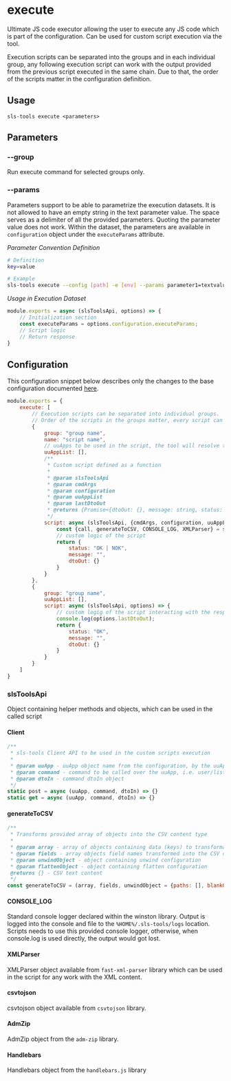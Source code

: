 # execute

Ultimate JS code executor allowing the user to execute any JS code which is part of the configuration. Can be used for custom script execution via the tool.

Execution scripts can be separated into the groups and in each individual group, any following execution script can work with the output provided from the previous script executed in the same chain. Due to that, the order of the scripts matter in the configuration definition.

## Usage

```shell
sls-tools execute <parameters>
```

## Parameters

### --group

Run execute command for selected groups only.

### --params
Parameters support to be able to parametrize the execution datasets. It is not allowed to have an empty string in the text parameter value. The space serves as a delimiter of all the provided parameters. Quoting the parameter value does not work.
Within the dataset, the parameters are available in ``configuration`` object under the ``executeParams`` attribute.

*Parameter Convention Definition*
```bash
# Definition 
key=value

# Example
sls-tools execute --config [path] -e [env] --params parameter1=textvalue parameter2=2
```

*Usage in Execution Dataset*
```js
module.exports = async (slsToolsApi, options) => {
    // Initialization section
    const executeParams = options.configuration.executeParams;
    // Script logic
    // Return response
}
```

## Configuration

This configuration snippet below describes only the changes to the base configuration
documented [here](../../../readme.md).

```js
module.exports = {
    execute: [
        // Execution scripts can be separated into individual groups. 
        // Order of the scripts in the groups matter, every script can read and use the dtoOut returned from the previous script in given group
        {
            group: "group name",
            name: "script name",
            // uuApps to be used in the script, the tool will resolve the authorization token and AWID/ASID for every uuApp.
            uuAppList: [],
            /**
             * Custom script defined as a function
             * 
             * @param slsToolsApi
             * @param cmdArgs
             * @param configuration
             * @param uuAppList
             * @param lastDtoOut
             * @returns {Promise<{dtoOut: {}, message: string, status: string}>}
             */
            script: async (slsToolsApi, {cmdArgs, configuration, uuAppList, lastDtoOut = null}) => {
                const {call, generateToCSV, CONSOLE_LOG, XMLParser} = slsToolsApi;
                // custom logic of the script
                return {
                    status: "OK | NOK",
                    message: "",
                    dtoOut: {}
                }
            }
        },
        {
            group: "group name",
            uuAppList: [],
            script: async (slsToolsApi, options) => {
                // custom logig of the script interacting with the response from previous script
                console.log(options.lastDtoOut);
                return {
                    status: "OK",
                    message: "",
                    dtoOut: {}
                }
            }
        }
    ]
}
```

### slsToolsApi

Object containing helper methods and objects, which can be used in the called script

#### Client
```js
/**
 * sls-tools Client API to be used in the custom scripts execution
 *
 * @param uuApp - uuApp object name from the configuration, by the uuApp name, the sls-tools automatically resolved the authorization token
 * @param command - command to be called over the uuApp, i.e. user/list
 * @param dtoIn - command dtoIn object
 */
static post = async (uuApp, command, dtoIn) => {}
static get = async (uuApp, command, dtoIn) => {}
```

#### generateToCSV
```js
/**
 * Transforms provided array of objects into the CSV content type
 *
 * @param array - array of objects containing data (keys) to transformation into the CSV content type
 * @param fields - array objects field names transformed into the CSV columns
 * @param unwindObject - object containing unwind configuration
 * @param flattenObject - object containing flatten configuration
 @returns {} - CSV text content
 */
const generateToCSV = (array, fields, unwindObject = {paths: [], blankOut: false}, flattenObject = { objects: false, arrays: false }) => {}
```

#### CONSOLE_LOG
Standard console logger declared within the winston library. Output is logged into the console and file to the ``%HOME%/.sls-tools/logs`` location. Scripts needs to use this provided console logger, otherwise, when console.log is used directly, the output would got lost.

#### XMLParser
XMLParser object available from ``fast-xml-parser`` library which can be used in the script for any work with the XML content.

#### csvtojson
csvtojson object available from ``csvtojson`` library.

#### AdmZip
AdmZip object from the ``adm-zip`` library.

#### Handlebars
Handlebars object from the ```handlebars.js``` library